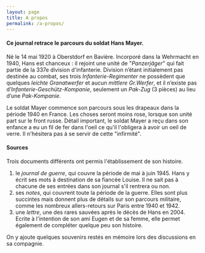 ```yaml
---
layout: page
title: A propos
permalink: /a-propos/
---
```


#### Ce journal retrace le parcours du soldat Hans Mayer. 

Né le 14 mai 1920 à Oberstdorf en Bavière. Incorporé dans la Wehrmacht en 1940, Hans est chanceux : il rejoint une unité de "*Panzerjäger*" qui fait partie de la 337e division d'infanterie. Division n’étant initialement pas destinée au combat, ses trois *Infanterie-Regimenter* ne possèdent que quelques *leichte Granatwerfer* et aucun *mittlere Gr.Werfer*, et il n’existe pas d’*Infanterie-Geschütz-Kompanie*, seulement un *Pak-Zug* (3 pièces) au lieu d’une *Pak-Kompanie*.

Le soldat Mayer commence son parcours sous les drapeaux dans la période 1940 en France. Les choses seront moins rose, lorsque son unité part sur le front russe. Détail important, le soldat Mayer a reçu dans son enfance a eu un fil de fer dans l'oeil ce qu'il l'obligera à avoir un oeil de verre. Il n'hésitera pas à se servir de cette "infirmité".

#### Sources

Trois documents différents ont permis l'établissement de son histoire.

1. le *journal de guerre*, qui couvre la période de mai à juin 1945. Hans y écrit ses mots à destination de sa fiancée Louise. Il ne sait pas à chacune de ses entrées dans son journal s'il rentrera ou non.   
2. ses *notes*, qui couvrent toute la période de la guerre. Elles sont plus succintes mais donnent plus de détails sur son parcours militaire, comme les nombreux allers-retours sur Paris entre 1940 et 1942. 
3. une *lettre*, une des rares sauvées après le décès de Hans en 2004. Ecrite à l'intention de son ami Eugen et de sa femme, elle permet également de compléter quelque peu son histoire.

On y ajoute quelques souvenirs restés en mémoire lors des discussions en sa compagnie.